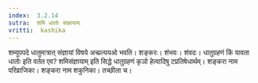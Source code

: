 ```yaml
---
index:  3.2.14
sutra:  शमि धातोः संज्ञायाम्
vritti:  kashika 
---
```


शम्युपपदे धातुमात्रात् संज्ञायां विषये अच्प्रत्ययओ भवति। शङ्करः। शंभवः। शंवदः। धातुग्रहणं किं यावता धातोः इति वर्तत एव? शमिसंज्ञायाम् इति सिद्धे धातुग्रहणं कृञो हेत्वादिषु टप्रतिषेधार्थम्। शङ्करा नाम परिव्राजिका। शङ्करा नाम शकुनिका। तच्छीला च।

